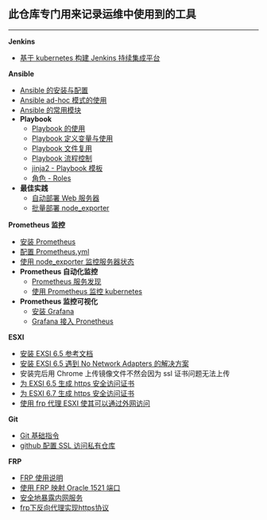 ## 此仓库专门用来记录运维中使用到的工具
---
__Jenkins__
- [基于 kubernetes 构建 Jenkins 持续集成平台](https://github.com/lcePolarBear/Ops_Automation_Note/tree/master/Jenkins)

__Ansible__
- [Ansible 的安装与配置](https://github.com/lcePolarBear/Ops_Automation_Note/blob/master/Ansible/Ansible%20%E7%9A%84%E5%AE%89%E8%A3%85%E4%B8%8E%E9%85%8D%E7%BD%AE.md)
- [Ansible ad-hoc 模式的使用](https://github.com/lcePolarBear/Ops_Automation_Note/blob/master/Ansible/Ansible%20ad-hoc%20%E6%A8%A1%E5%BC%8F%E7%9A%84%E4%BD%BF%E7%94%A8.md)
- [Ansible 的常用模块](https://github.com/lcePolarBear/Ops_Automation_Note/blob/master/Ansible/Ansible%20%E7%9A%84%E5%B8%B8%E7%94%A8%E6%A8%A1%E5%9D%97.md)
- __Playbook__
    - [Playbook 的使用](https://github.com/lcePolarBear/Ops_Automation_Note/blob/master/Ansible/Playbook%20%E7%9A%84%E4%BD%BF%E7%94%A8.md)
    - [Playbook 定义变量与使用](https://github.com/lcePolarBear/Ops_Automation_Note/blob/master/Ansible/Playbook%20%E5%AE%9A%E4%B9%89%E5%8F%98%E9%87%8F%E4%B8%8E%E4%BD%BF%E7%94%A8%20.md)
    - [Playbook 文件复用](https://github.com/lcePolarBear/Ops_Automation_Note/blob/master/Ansible/Playbook%20%E6%96%87%E4%BB%B6%E5%A4%8D%E7%94%A8.md)
    - [Playbook 流程控制](https://github.com/lcePolarBear/Ops_Automation_Note/blob/master/Ansible/Playbook%20%E6%B5%81%E7%A8%8B%E6%8E%A7%E5%88%B6.md)
    - [jinja2 - Playbook 模板](https://github.com/lcePolarBear/Ops_Automation_Note/blob/master/Ansible/jinja2%20-%20Playbook%20%E6%A8%A1%E6%9D%BF.md)
    - [角色 - Roles](https://github.com/lcePolarBear/Ops_Automation_Note/blob/master/Ansible/%E8%A7%92%E8%89%B2%20-%20Roles.md)
- __最佳实践__
    - [自动部署 Web 服务器](https://github.com/lcePolarBear/Ops_Automation_Note/tree/master/Ansible/%E6%9C%80%E4%BD%B3%E5%AE%9E%E8%B7%B5/%E8%87%AA%E5%8A%A8%E9%83%A8%E7%BD%B2%20Web%20%E6%9C%8D%E5%8A%A1%E5%99%A8)
    - [批量部署 node_exporter](https://github.com/lcePolarBear/Ops_Automation_Note/tree/master/Ansible/%E6%9C%80%E4%BD%B3%E5%AE%9E%E8%B7%B5/%E6%89%B9%E9%87%8F%E9%83%A8%E7%BD%B2%20node_exporter)

__Prometheus 监控__
- [安装 Prometheus](https://github.com/lcePolarBear/Ops_Automation_Note/blob/master/Prometheus/%E5%AE%89%E8%A3%85%20Prometheus.md)
- [配置 Prometheus.yml](https://github.com/lcePolarBear/Ops_Automation_Note/blob/master/Prometheus/如何配置%20Prometheus.yml%20文件.md)
- [使用 node_exporter 监控服务器状态](https://github.com/lcePolarBear/Ops_Automation_Note/blob/master/Prometheus/%E4%BD%BF%E7%94%A8%20node_exporter%20%E7%9B%91%E6%8E%A7%E6%9C%8D%E5%8A%A1%E5%99%A8%E7%8A%B6%E6%80%81.md)
- __Prometheus 自动化监控__
    - [Prometheus 服务发现](https://github.com/lcePolarBear/Ops_Automation_Note/blob/master/Prometheus/Prometheus%20%E6%9C%8D%E5%8A%A1%E5%8F%91%E7%8E%B0.md)
    - [使用 Prometheus 监控 kubernetes](https://github.com/lcePolarBear/Ops_Automation_Note/blob/master/Prometheus/%E4%BD%BF%E7%94%A8%20Prometheus%20%E7%9B%91%E6%8E%A7%20kubernetes.md)
- __Prometheus 监控可视化__
    - [安装 Grafana](https://github.com/lcePolarBear/Ops_Automation_Note/blob/master/Prometheus/Grafana/%E5%AE%89%E8%A3%85%20Grafana.md)
    - [Grafana 接入 Pronetheus](https://github.com/lcePolarBear/Ops_Automation_Note/blob/master/Prometheus/Grafana/Grafana%20%E6%8E%A5%E5%85%A5%20Prometheus.md)

__ESXI__
- [安装 EXSI 6.5 参考文档](https://i4t.com/2773.html)
- [安装 EXSI 6.5 遇到 No Network Adapters 的解决方案](https://www.dyxmq.cn/windows/software/vsphere-esxi-no-network-adapters.html)
- 安装完后用 Chrome 上传镜像文件不然会因为 ssl 证书问题无法上传
- [为 EXSI 6.5 生成 https 安全访问证书](https://docs.vmware.com/cn/VMware-vSphere/5.5/com.vmware.vsphere.security.doc/GUID-EA0587C7-5151-40B4-88F0-C341E6B1F8D0.html)
- [为 ESXI 6.7 生成 https 安全访问证书](https://blog.csdn.net/kadwf123/article/details/108314038)
- [使用 frp 代理 ESXI 使其可以通过外网访问](https://blog.csdn.net/weixin_42318691/article/details/108396640)

__Git__
- [Git 基础指令](https://github.com/lcePolarBear/Ops_Automation_Note/blob/master/Git/Git%20%E5%9F%BA%E7%A1%80%E6%8C%87%E4%BB%A4.md)
- [github 配置 SSL 访问私有仓库](https://blog.csdn.net/weixin_44187730/article/details/104039507)

__FRP__
- [FRP 使用说明](https://github.com/fatedier/frp/blob/master/README_zh.md)
- [使用 FRP 映射 Oracle 1521 端口](https://github.com/lcePolarBear/Ops_Automation_Note/blob/master/FRP/Oracle%201521端口映映射.md)
- [安全地暴露内网服务](https://gofrp.org/docs/examples/stcp/)
- [frp下反向代理实现https协议](https://www.cnblogs.com/shook/p/12790532.html)